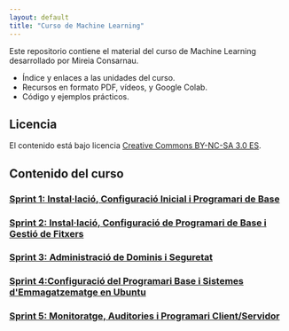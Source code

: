```yaml
---
layout: default
title: "Curso de Machine Learning"
---
```


Este repositorio contiene el material del curso de Machine Learning desarrollado por Mireia Consarnau.

- Índice y enlaces a las unidades del curso.
- Recursos en formato PDF, vídeos, y Google Colab.
- Código y ejemplos prácticos.

## Licencia

El contenido está bajo licencia [Creative Commons BY-NC-SA 3.0 ES](LICENSE.md).

## Contenido del curso

### [Sprint 1: Instal·lació, Configuració Inicial i Programari de Base](unidad1/unidad1.md)  
### [Sprint 2: Instal·lació, Configuració de Programari de Base i Gestió de Fitxers](unidad2/unidad2.md)  
### [Sprint 3: Administració de Dominis i Seguretat](unidad3/unidad3.md)  
### [Sprint 4:Configuració del Programari Base i Sistemes d'Emmagatzematge en Ubuntu](unidad4/unidad4.md)  
### [Sprint 5: Monitoratge, Auditories i Programari Client/Servidor](unidad5/unidad5.md)  


